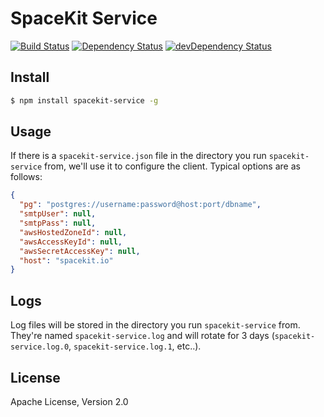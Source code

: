 # SpaceKit Service

[![Build Status](https://travis-ci.org/spacekit/spacekit-service.svg?branch=master)](https://travis-ci.org/spacekit/spacekit-service)
[![Dependency Status](https://david-dm.org/spacekit/spacekit-service.svg?style=flat)](https://david-dm.org/spacekit/spacekit-service)
[![devDependency Status](https://david-dm.org/spacekit/spacekit-service/dev-status.svg?style=flat)](https://david-dm.org/spacekit/spacekit-service#info=devDependencies)


## Install

```bash
$ npm install spacekit-service -g
```


## Usage

If there is a `spacekit-service.json` file in the directory you run
`spacekit-service` from, we'll use it to configure the client. Typical
options are as follows:

```json
{
  "pg": "postgres://username:password@host:port/dbname",
  "smtpUser": null,
  "smtpPass": null,
  "awsHostedZoneId": null,
  "awsAccessKeyId": null,
  "awsSecretAccessKey": null,
  "host": "spacekit.io"
}
```

## Logs

Log files will be stored in the directory you run `spacekit-service` from.
They're named `spacekit-service.log` and will rotate for 3 days
(`spacekit-service.log.0`, `spacekit-service.log.1`, etc..).


## License

Apache License, Version 2.0
